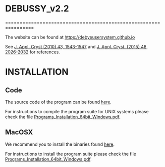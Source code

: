 # DEBUSSY_v2.2
================================================================


The website can be found at https://debyeusersystem.github.io 

See [J. Appl. Cryst (2010) 43, 1543-1547](https://onlinelibrary.wiley.com/iucr/doi/10.1107/S0021889810041889) and [J. Appl. Cryst. (2015) 48, 2026-2032](http://scripts.iucr.org/cgi-bin/paper?S1600576715020488) for references.


INSTALLATION
================================================================

Code
------

The source code of the program can be found [here](WINDOWS/cygwin64/DEBUSSY_v2.2/src).

For instructions to compile the program suite for UNIX systems please check the file [Programs_Installation_64bit_Windows.pdf](How2install/Programs_Installation_64bit_Windows.pdf).


MacOSX
-------

We recommend you to install the binaries found [here](WINDOWS).

For instructions to install the program suite please check the file [Programs_Installation_64bit_Windows.pdf](How2install/Programs_Installation_64bit_Windows.pdf).

